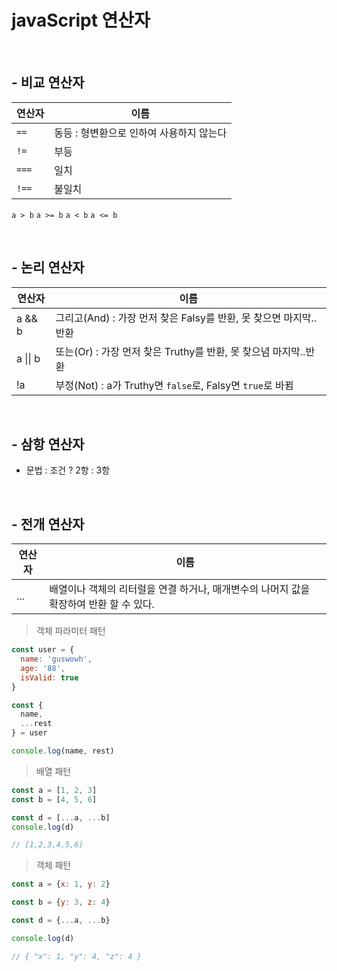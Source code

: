# javaScript 연산자

<br />

## - 비교 연산자

연산자 | 이름
--|--
`==` | 동등 : 형변환으로 인하여 사용하지 않는다
`!=` | 부등
`===` | 일치
`!==` | 불일치
`a > b`
`a >= b`
`a < b`
`a <= b`

<br />

## - 논리 연산자

연산자 | 이름
--|--
a && b | 그리고(And) : 가장 먼저 찾은 Falsy를 반환, 못 찾으면 마지막..반환
a &#124;&#124; b | 또는(Or) : 가장 먼저 찾은 Truthy를 반환, 못 찾으념 마지막..반환
!a | 부정(Not) : a가 Truthy면 `false`로, Falsy면 `true`로 바뀜

<br />

## - 삼항 연산자

- 문법 : 조건 ? 2항 : 3항

<br />

## - 전개 연산자

  연산자 | 이름
  --|--
  ... | 배열이나 객체의 리터럴을 연결 하거나, 매개변수의 나머지 값을 확장하여 반환 할 수 있다.

  > 객체 파라미터 패턴
  ```js
  const user = {
    name: 'guswowh',
    age: '88',
    isValid: true
  }

  const {
    name,
    ...rest
  } = user

  console.log(name, rest)
  ```

  > 배열 패턴
  ```js
  const a = [1, 2, 3]
  const b = [4, 5, 6]

  const d = [...a, ...b]
  console.log(d)

  // [1,2,3,4,5,6]
  ```

  > 객체 패턴
  ```js
  const a = {x: 1, y: 2}

  const b = {y: 3, z: 4}

  const d = {...a, ...b}

  console.log(d)

  // { "x": 1, "y": 4, "z": 4 }
  ```